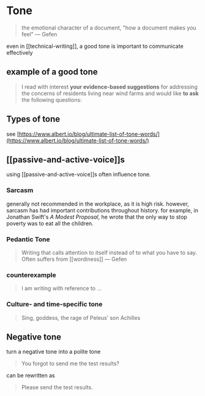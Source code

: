 # Tone

> the emotional character of a document, "how a document makes you feel" &mdash; Gefen

even in [[technical-writing]], a good tone is important to communicate effectively

## example of a good tone

> I read with interest **your evidence-based suggestions** for addressing the concerns of residents living near wind farms and would like **to ask** the following questions:

## Types of tone

see [https://www.albert.io/blog/ultimate-list-of-tone-words/](https://www.albert.io/blog/ultimate-list-of-tone-words/)

## [[passive-and-active-voice]]s

using [[passive-and-active-voice]]s often influence tone.

### Sarcasm

generally not recommended in the workplace, as it is high risk. however, sarcasm has had important contributions throughout history. for example, in Jonathan Swift's _A Modest Proposal_, he wrote that the only way to stop poverty was to eat all the children.

### Pedantic Tone

> Writing that calls attention to itself instead of to what you have to say. Often suffers from [[wordiness]] &mdash; Gefen

### counterexample

> I am writing with reference to $\dots$

### Culture- and time-specific tone

> Sing, goddess, the rage of Peleus’ son Achilles

## Negative tone

turn a negative tone into a polite tone

> You forgot to send me the test results?

can be rewritten as

> Please send the test results.
